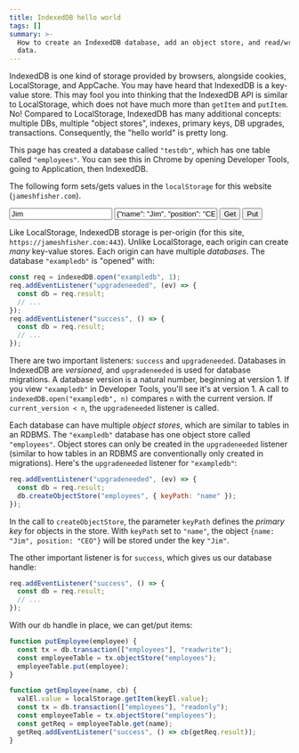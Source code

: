```yaml
---
title: IndexedDB hello world
tags: []
summary: >-
  How to create an IndexedDB database, add an object store, and read/write
  data.
---
```


IndexedDB is one kind of storage provided by browsers,
alongside cookies, LocalStorage, and AppCache.
You may have heard that IndexedDB is a key-value store.
This may fool you into thinking that the IndexedDB API is similar to LocalStorage,
which does not have much more than `getItem` and `putItem`.
No! Compared to LocalStorage, IndexedDB has many additional concepts:
multiple DBs, multiple "object stores", indexes, primary keys, DB upgrades, transactions.
Consequently, the "hello world" is pretty long.

This page has created a database called `"testdb"`,
which has one table called `"employees"`.
You can see this in Chrome by opening Developer Tools, going to Application, then IndexedDB.

The following form sets/gets values in the `localStorage` for this website (`jameshfisher.com`).

<div>
  <input type="text" id="key" value="Jim"/>
  <input type="text" id="value" value='{"name": "Jim", "position": "CEO"}'/>
  <input type="button" id="get" value="Get"/>
  <input type="button" id="put" value="Put"/>
</div>

<script>
  let db;
  const req = indexedDB.open("exampledb", 1);
  req.addEventListener("upgradeneeded", function (ev) {
    const db = req.result;
    db.createObjectStore("employees", { keyPath: "name" });
  });
  req.addEventListener("success", function () {
    db = req.result;
    const keyEl = document.getElementById("key");
    const valEl = document.getElementById("value");
    document.getElementById("get").addEventListener("click", function (ev) {
      valEl.value = localStorage.getItem(keyEl.value);
      const tx = db.transaction(["employees"], "readonly");
      const employeeTable = tx.objectStore("employees");
      const getReq = employeeTable.get(keyEl.value);
      getReq.addEventListener("success", function (ev) {
        valEl.value = JSON.stringify(getReq.result);
      });
    });
    document.getElementById("put").addEventListener("click", function (ev) {
      const tx = db.transaction(["employees"], "readwrite");
      const employeeTable = tx.objectStore("employees");
      employeeTable.put(JSON.parse(valEl.value));
    });
  });
</script>

Like LocalStorage, IndexedDB storage is per-origin (for this site, `https://jameshfisher.com:443`).
Unlike LocalStorage, each origin can create _many_ key-value stores.
Each origin can have multiple _databases_.
The database `"exampledb"` is "opened" with:

```js
const req = indexedDB.open("exampledb", 1);
req.addEventListener("upgradeneeded", (ev) => {
  const db = req.result;
  // ...
});
req.addEventListener("success", () => {
  const db = req.result;
  // ...
});
```

There are two important listeners: `success` and `upgradeneeded`.
Databases in IndexedDB are _versioned_, and `upgradeneeded` is used for database migrations.
A database version is a natural number, beginning at version 1.
If you view `"exampledb"` in Developer Tools, you'll see it's at version 1.
A call to `indexedDB.open("exampledb", n)` compares `n` with the current version.
If `current_version < n`, the `upgradeneeded` listener is called.

Each database can have multiple _object stores_,
which are similar to tables in an RDBMS.
The `"exampledb"` database has one object store called `"employees"`.
Object stores can only be created in the `upgradeneeded` listener
(similar to how tables in an RDBMS are conventionally only created in migrations).
Here's the `upgradeneeded` listener for `"exampledb"`:

```js
req.addEventListener("upgradeneeded", (ev) => {
  const db = req.result;
  db.createObjectStore("employees", { keyPath: "name" });
});
```

In the call to `createObjectStore`,
the parameter `keyPath` defines the _primary key_ for objects in the store.
With `keyPath` set to `"name"`,
the object `{name: "Jim", position: "CEO"}` will be stored under the key `"Jim"`.

The other important listener is for `success`,
which gives us our database handle:

```js
req.addEventListener("success", () => {
  const db = req.result;
  // ...
});
```

With our `db` handle in place, we can get/put items:

```js
function putEmployee(employee) {
  const tx = db.transaction(["employees"], "readwrite");
  const employeeTable = tx.objectStore("employees");
  employeeTable.put(employee);
}

function getEmployee(name, cb) {
  valEl.value = localStorage.getItem(keyEl.value);
  const tx = db.transaction(["employees"], "readonly");
  const employeeTable = tx.objectStore("employees");
  const getReq = employeeTable.get(name);
  getReq.addEventListener("success", () => cb(getReq.result));
}
```
